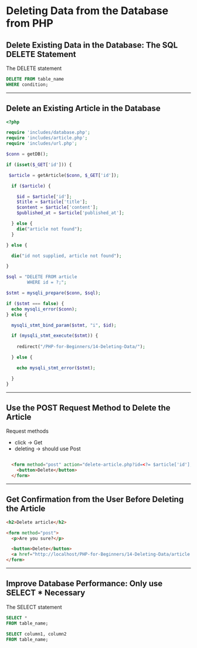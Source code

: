# Deleting Data from the Database from PHP

## Delete Existing Data in the Database: The SQL DELETE Statement

The DELETE statement

```sql
DELETE FROM table_name
WHERE condition;
```

---

## Delete an Existing Article in the Database

```php
<?php

require 'includes/database.php';
require 'includes/article.php';
require 'includes/url.php';

$conn = getDB();

if (isset($_GET['id'])) { 

 $article = getArticle($conn, $_GET['id']);

  if ($article) {

    $id = $article['id'];
    $title = $article['title'];
    $content = $article['content'];
    $published_at = $article['published_at'];

  } else {
    die("article not found");
  }

} else {

  die("id not supplied, article not found");

}

$sql = "DELETE FROM article
        WHERE id = ?;";

$stmt = mysqli_prepare($conn, $sql);

if ($stmt === false) {
  echo mysqli_error($conn);
} else {

  mysqli_stmt_bind_param($stmt, "i", $id);

  if (mysqli_stmt_execute($stmt)) {
    
    redirect("/PHP-for-Beginners/14-Deleting-Data/");

  } else {

    echo mysqli_stmt_error($stmt);

  }
}
```

---

## Use the POST Request Method to Delete the Article

Request methods

- click -> Get
- deleting -> should use Post

```html

  <form method="post" action="delete-article.php?id=<?= $article['id']; ?>">
    <button>Delete</button>
  </form>

```

---

## Get Confirmation from the User Before Deleting the Article

```html
<h2>Delete article</h2>

<form method="post">
  <p>Are you sure?</p>

  <button>Delete</button>
  <a href="http://localhost/PHP-for-Beginners/14-Deleting-Data/article.php?id=<?= $article['id'] ?>">Cancel</a>
</form>
```

---

## Improve Database Performance: Only use SELECT * Necessary

The SELECT statement

```sql
SELECT * 
FROM table_name;
```

```sql
SELECT column1, column2
FROM table_name;
```